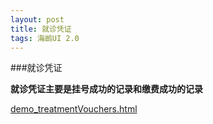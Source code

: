 ```yaml
---
layout: post
title: 就诊凭证
tags: 海鹚UI 2.0
---
```




###就诊凭证

**就诊凭证主要是挂号成功的记录和缴费成功的记录**

	

[demo_treatmentVouchers.html](http://uat.gzhc365.com/html/module/urm/html/treatmentVouchers.html)












